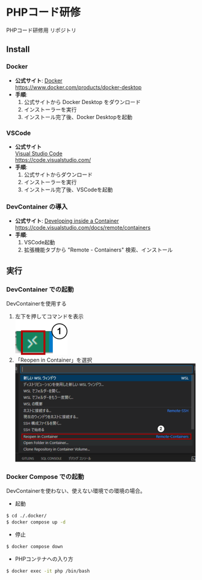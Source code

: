 # PHPコード研修
PHPコード研修用 リポジトリ

## Install

### Docker
- **公式サイト**: [Docker](https://www.docker.com/products/docker-desktop)<br>https://www.docker.com/products/docker-desktop
- **手順**:
  1. 公式サイトから Docker Desktop をダウンロード
  2. インストーラーを実行
  3. インストール完了後、Docker Desktopを起動

### VSCode
- **公式サイト**<br>[Visual Studio Code](https://code.visualstudio.com/)<br>https://code.visualstudio.com/
- **手順**:
  1. 公式サイトからダウンロード
  2. インストーラーを実行
  3. インストール完了後、VSCodeを起動

### DevContainer の導入
- **公式サイト**: [Developing inside a Container](https://code.visualstudio.com/docs/remote/containers)<br>https://code.visualstudio.com/docs/remote/containers
- **手順**:
  1. VSCode起動
  2. 拡張機能タブから "Remote - Containers" 検索、インストール

## 実行
### DevContainer での起動
DevContainerを使用する

1. 左下を押してコマンドを表示<br>
![devcontainer_001](./images/devcontainer_001.drawio.png "devcontainer_001")
2. 「Reopen in Container」を選択<br>
![devcontainer_002](./images/devcontainer_002.drawio.png "devcontainer_002")

### Docker Compose での起動
DevContainerを使わない、使えない環境での環境の場合。

- 起動
```sh
$ cd ./.docker/
$ docker compose up -d
```

- 停止
```sh
$ docker compose down
```

- PHPコンテナへの入り方
```sh
$ docker exec -it php /bin/bash
```
